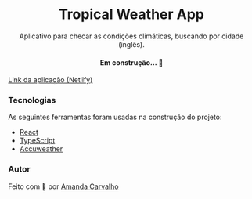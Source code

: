 <h1 align="center">Tropical Weather App</h1>

<p align="center">Aplicativo para checar as condições climáticas, buscando por cidade (inglês).</p>



<h4 align="center">Em construção... 🚀</h4>


<a href="#">Link da aplicação (Netlify)</a>

### Tecnologias

As seguintes ferramentas foram usadas na construção do projeto:

- [React](https://pt-br.reactjs.org/)
- [TypeScript](https://www.typescriptlang.org/)
- [Accuweather](https://developer.accuweather.com/)

### Autor

Feito com 💙 por <a href="https://www.linkedin.com/in/carvalhot-amanda/">Amanda Carvalho</a>

